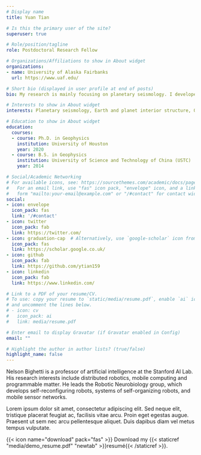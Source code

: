 ```yaml
---
# Display name
title: Yuan Tian

# Is this the primary user of the site?
superuser: true

# Role/position/tagline
role: Postdoctoral Research Fellow

# Organizations/Affiliations to show in About widget
organizations:
- name: University of Alaska Fairbanks
  url: https://www.uaf.edu/

# Short bio (displayed in user profile at end of posts)
bio: My research is mainly focusing on planetary seismology. I developed my own Matlab seismic modeling code using Boundary element Method (BEM). I also use other modeling codes like AxisSEM. I can derive analytical solution for simple finite body. I’m familiar with normal modes, which could be important in planetary research. I can use parallel computing and GPU to accelerate my code. 

# Interests to show in About widget
interests: Planetary seismology, Earth and planet interior structure, Orbital evolution of moons, Planet early accretion, Surface process of small bodies, Earthquake detection, Seismic wavefield modeling, High performance computing, Data science.

# Education to show in About widget
education:
  courses:
  - course: Ph.D. in Geophysics
    institution: University of Houston
    year: 2020
  - course: B.S. in Geophysics
    institution: University of Science and Technology of China (USTC)	
    year: 2014

# Social/Academic Networking
# For available icons, see: https://sourcethemes.com/academic/docs/page-builder/#icons
#   For an email link, use "fas" icon pack, "envelope" icon, and a link in the
#   form "mailto:your-email@example.com" or "/#contact" for contact widget.
social:
- icon: envelope
  icon_pack: fas
  link: '/#contact'
- icon: twitter
  icon_pack: fab
  link: https://twitter.com/
- icon: graduation-cap  # Alternatively, use `google-scholar` icon from `ai` icon pack
  icon_pack: fas
  link: https://scholar.google.co.uk/
- icon: github
  icon_pack: fab
  link: https://github.com/ytian159
- icon: linkedin
  icon_pack: fab
  link: https://www.linkedin.com/

# Link to a PDF of your resume/CV.
# To use: copy your resume to `static/media/resume.pdf`, enable `ai` icons in `params.toml`, 
# and uncomment the lines below.
# - icon: cv
#   icon_pack: ai
#   link: media/resume.pdf

# Enter email to display Gravatar (if Gravatar enabled in Config)
email: ""

# Highlight the author in author lists? (true/false)
highlight_name: false
---
```


Nelson Bighetti is a professor of artificial intelligence at the Stanford AI Lab. His research interests include distributed robotics, mobile computing and programmable matter. He leads the Robotic Neurobiology group, which develops self-reconfiguring robots, systems of self-organizing robots, and mobile sensor networks.

Lorem ipsum dolor sit amet, consectetur adipiscing elit. Sed neque elit, tristique placerat feugiat ac, facilisis vitae arcu. Proin eget egestas augue. Praesent ut sem nec arcu pellentesque aliquet. Duis dapibus diam vel metus tempus vulputate.

{{< icon name="download" pack="fas" >}} Download my {{< staticref "media/demo_resume.pdf" "newtab" >}}resumé{{< /staticref >}}.
